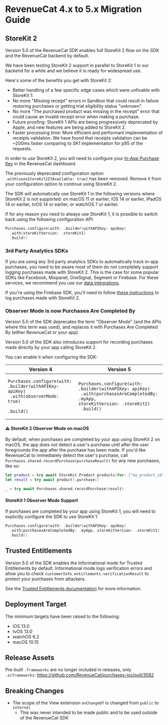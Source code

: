 # RevenueCat 4.x to 5.x Migration Guide

## StoreKit 2

Version 5.0 of the RevenueCat SDK enables full StoreKit 2 flow on the SDK and the RevenueCat backend by default.

We have been testing StoreKit 2 support in parallel to StoreKit 1 in our backend for a while and we believe it is ready for widespread use.

Here's some of the benefits you get with StoreKit 2:

- Better handling of a few specific edge cases which were unfixable with StoreKit 1:
- No more "Missing receipt" errors in Sandbox that could result in failure restoring purchases or getting trial eligibility status "unknown".
- No more "The purchased product was missing in the receipt" error that could cause an invalid receipt error when making a purchase.
- Future proofing: StoreKit 1 APIs are being progressively deprecated by Apple, and new features are being added to StoreKit 2.
- Faster processing time: More efficient and performant implementation of receipts validation. We have found that receipts validation can be ~200ms faster comparing to SK1 implementation for p95 of the requests.

In order to use StoreKit 2, you will need to configure your [In-App Purchase Key](https://www.revenuecat.com/docs/in-app-purchase-key-configuration) in the RevenueCat dashboard.

The previously deprecated configuration option `.with(usesStoreKit2IfAvailable: true)` has been removed. Remove it from your configuration option to continue using StoreKit 2.

The SDK will automatically use StoreKit 1 in the following versions where StoreKit 2 is not supported: on macOS 11 or earlier, iOS 14 or earlier, iPadOS 14 or earlier, tvOS 14 or earlier, or watchOS 7 or earlier.

If for any reason you need to always use StoreKit 1, it is possible to switch back using the following configuration API:

```swift
Purchases.configure(with: .builder(withAPIKey: apiKey)
  .with(storeKitVersion: .storeKit1)
  .build()
```

### 3rd Party Analytics SDKs

If you are using any 3rd party analytics SDKs to automatically track in-app purchases, you need to be aware most of them do not completely support logging purchases made with StoreKit 2. This is the case for some popular SDKs like Facebook, Mixpanel, OneSignal, Segment or Firebase. For these services, we recommend you use our [data integrations](https://www.revenuecat.com/integrations/).

If you're using the Firebase SDK, you'll need to follow [these instructions](https://firebase.google.com/docs/analytics/measure-in-app-purchases#swift) to log purchases made with StoreKit 2.

### Observer Mode is now Purchasea Are Completed By

Version 5.0 of the SDK  deprecates the term "Observer Mode" (and the APIs where this term was used), and replaces it
with Purchases Are Completed By (either RevenueCat or your app).

Version 5.0 of the SDK also introduces support for recording purchases made directly by your app calling StoreKit 2. 

You can enable it when configuring the SDK:

| Version 4 | Version 5 |
|------------|------------|
| <pre lang="swift"><code>Purchases.configure(with: .builder(withAPIKey: apiKey)<br>  .with(observerMode: true)<br>  .build()</code></pre> | <pre lang="swift"><code>Purchases.configure(with: .builder(withAPIKey: apiKey)<br>  .with(purchasesAreCompletedBy: .myApp, storeKitVersion: .storeKit2)<br>  .build()</code></pre> |




#### ⚠️ StoreKit 2 Observer Mode on macOS

By default, when purchases are completed by your app using StoreKit 2 on macOS, the app does not detect a user's purchase until after the user foregrounds the app after the purchase has been made. If you'd like RevenueCat to immediately detect the user's purchase, call `Purchases.shared.recordPurchase(purchaseResult)` for any new purchases, like so:

```swift
let product = try await StoreKit.Product.products(for: ["my_product_id"]).first
let result = try await product?.purchase()

_ = try await Purchases.shared.recordPurchase(result)
```

#### StoreKit 1 Observer Mode Support

If purchases are completed by your app using StoreKit 1, you will need to explicitly configure the SDK to use StoreKit 1:

```swift
Purchases.configure(with: .builder(withAPIKey: apiKey)
  .with(purchasesAreCompletedBy: .myApp, storeKitVersion: .storeKit1)
  .build()
```

## Trusted Entitlements

Version 5.0 of the SDK enables the Informational mode for Trusted Entitlements by default.
Informational mode logs verification errors and allow you to check `customerInfo.entitlements.verificationResult` to protect your purchases from attackers.

See the [Trusted Entitlements documentation](https://www.revenuecat.com/docs/trusted-entitlements) for more information.

## Deployment Target

The minimum targets have been raised to the following:

- iOS 13.0
- tvOS 13.0
- watchOS 6.2
- macOS 10.15

## Release Assets

Pre-built `.frameworks` are no longer included in releases, only `.xcframeworks`: https://github.com/RevenueCat/purchases-ios/pull/3582

## Breaking Changes

- The scope of the View extension `onChangeOf` is changed from `public` to `internal`
  - This was never intended to be made public and to be used outside of the RevenueCat SDK
